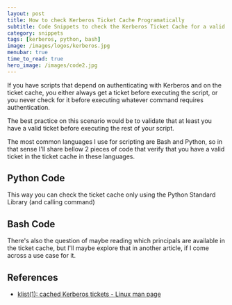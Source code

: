 ```yaml
---
layout: post
title: How to check Kerberos Ticket Cache Programatically
subtitle: Code Snippets to check the Kerberos Ticket Cache for a valid Ticket with Python and Bash
category: snippets
tags: [kerberos, python, bash]
image: /images/logos/kerberos.jpg
menubar: true
time_to_read: true
hero_image: /images/code2.jpg
---
```

 

If you have scripts that depend on authenticating with Kerberos and on the ticket cache, you either always get a ticket before executing the script, or you never check for it before executing whatever command requires authentication.

The best practice on this scenario would be to validate that at least you have a valid ticket before executing the rest of your script. 

The most common languages I use for scripting are Bash and Python, so in that sense I'll share bellow 2 pieces of code that verify that you have a valid ticket in the ticket cache in these languages.


## Python Code

<script src="https://gist.github.com/mindblastr/fad200538b626bdb66e8b0a9a53e496a.js"></script>

This way you can check the ticket cache only using the Python Standard Library (and calling command)


## Bash Code

<script src="https://gist.github.com/mindblastr/94bb30e9241ce4dea94ce9365281a21c.js"></script>


There's also the question of maybe reading which principals are available in the ticket cache, but I'll maybe explore that in another article, if I come across a use case for it.

## References

- [klist(1): cached Kerberos tickets - Linux man page](https://linux.die.net/man/1/klist)
